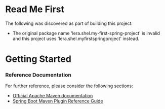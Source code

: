 # Read Me First
The following was discovered as part of building this project:

* The original package name 'lera.shel.my-first-spring-project' is invalid and this project uses 'lera.shel.myfirstspringproject' instead.

# Getting Started

### Reference Documentation
For further reference, please consider the following sections:

* [Official Apache Maven documentation](https://maven.apache.org/guides/index.html)
* [Spring Boot Maven Plugin Reference Guide](https://docs.spring.io/spring-boot/docs/2.2.5.RELEASE/maven-plugin/)


